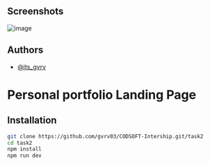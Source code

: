 
## Screenshots
![image](https://github.com/gvrv03/CODSOFT-Intership/assets/129073397/c5551242-5bfc-4ebc-ae34-f5a744b8aaeb)



## Authors

- [@its_gvrv](https://www.instagram.com/its_gvrv)

# Personal portfolio Landing Page

## Installation
```bash
git clone https://github.com/gvrv03/CODSOFT-Intership.git/task2
cd task2
npm install 
npm run dev
```
    
